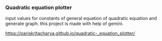 ### Quadratic equation plotter

input values for constants of general equation of quadratic equation and generate graph.
this project is made with help of gemini.

https://pariskritacharya.github.io/quadratic-_equation_plotter/

